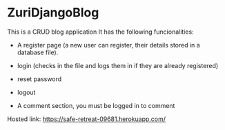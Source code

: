

# ZuriDjangoBlog

This is a CRUD blog application 
It has the following funcionalities:
-    A register page (a new user can register, their details stored in a database file). 

-    login (checks in the file and logs them in if they are already registered)

-    reset password

-    logout

-    A comment section, you must be logged in to comment

Hosted link: https://safe-retreat-09681.herokuapp.com/
